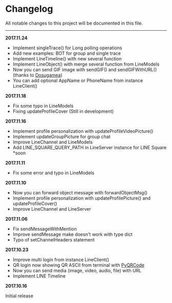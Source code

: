 # Changelog

All notable changes to this project will be documented in this file.

----

**2017.11.24**

* Implement singleTrace() for Long polling operations
* Add new examples: BOT for group and single trace
* Implement LineTimeline() with new several function
* Implement LineObject() with merge several function from LineModels
* Now you can send GIF image with sendGIF() and sendGIFWithURL() (thanks to [Dosugamea](https://github.com/fadhiilrachman/line-py/pull/4))
* You can add optional AppName or PhoneName from instance LineClient()

**2017.11.18**

* Fix some typo in LineModels
* Fixing updateProfileCover (Still in development)

**2017.11.16**

* Implement profile personalization with updateProfileVideoPicture()
* Implement updateGroupPicture for group chat
* Improve LineChannel and LineModels
* Add LINE_SQUARE_QUERY_PATH in LineServer instance for LINE Square *soon

**2017.11.11**

* Fix some error and typo in LineModels

**2017.11.10**

* Now you can forward object message with forwardObjectMsg()
* Implement profile personalization with updateProfilePicture() and updateProfileCover()
* Improve LineChannel and LineServer

**2017.11.06**

* Fix sendMessageWithMention
* Improve sendMessage make doesn't work with type dict
* Typo of setChannelHeaders statement

**2017.10.23**

* Improve multi login from instance LineClient()
* QR login now showing QR ASCII from terminal with [PyQRCode](https://pypi.python.org/pypi/PyQRCode)
* Now you can send media (image, video, audio, file) with URL
* Implement LINE Timeline

**2017.10.16**

Initial release
